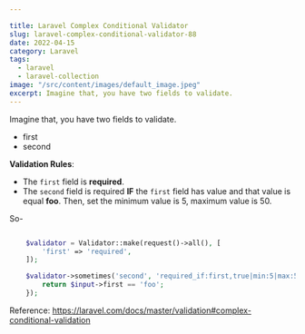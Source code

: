 ```yaml
---

title: Laravel Complex Conditional Validator
slug: laravel-complex-conditional-validator-88
date: 2022-04-15
category: Laravel
tags:
  - laravel
  - laravel-collection
image: "/src/content/images/default_image.jpeg"
excerpt: Imagine that, you have two fields to validate.
---
```


Imagine that, you have two fields to validate.

- first
- second

**Validation Rules**:
- The `first` field is **required**.
- The `second` field is required **IF** the `first` field has value and that value is equal **foo**.  Then, set the minimum value is 5, maximum value is 50.


So-

```php

    $validator = Validator::make(request()->all(), [
        'first' => 'required',
    ]);

    $validator->sometimes('second', 'required_if:first,true|min:5|max:50', function ($input) {
        return $input->first == 'foo';
    });

```

Reference: https://laravel.com/docs/master/validation#complex-conditional-validation